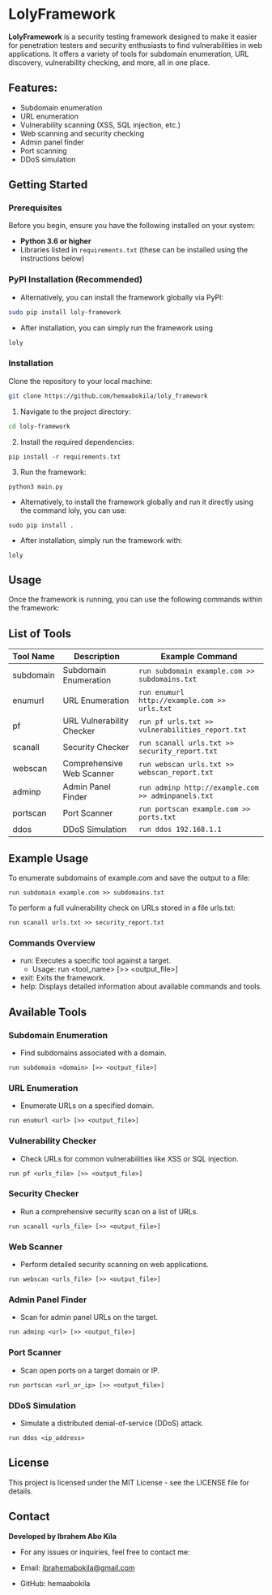 # LolyFramework

**LolyFramework** is a security testing framework designed to make it easier for penetration testers and security enthusiasts to find vulnerabilities in web applications. It offers a variety of tools for subdomain enumeration, URL discovery, vulnerability checking, and more, all in one place.

## Features:
- Subdomain enumeration
- URL enumeration
- Vulnerability scanning (XSS, SQL injection, etc.)
- Web scanning and security checking
- Admin panel finder
- Port scanning
- DDoS simulation

## Getting Started

### Prerequisites
Before you begin, ensure you have the following installed on your system:

- **Python 3.6 or higher**
- Libraries listed in `requirements.txt` (these can be installed using the instructions below)
### PyPI Installation (Recommended)
- Alternatively, you can install the framework globally via PyPI:


```bash
sudo pip install loly-framework
```
- After installation, you can simply run the framework using
```bash
loly
```
### Installation
Clone the repository to your local machine:

```bash
git clone https://github.com/hemaabokila/loly_framework
```

1. Navigate to the project directory:

```bash
cd loly-framework
```
2. Install the required dependencies:
```
pip install -r requirements.txt
```
3. Run the framework:

```
python3 main.py
```
- Alternatively, to install the framework globally and run it directly using the command loly, you can use:

```
sudo pip install .
```
- After installation, simply run the framework with:

```
loly
```
## Usage
Once the framework is running, you can use the following commands within the framework:

## List of Tools
<div align="center">

| Tool Name | Description | Example Command |
|-----------|-------------|------------------|
| subdomain | Subdomain Enumeration | `run subdomain example.com >> subdomains.txt` |
| enumurl   | URL Enumeration | `run enumurl http://example.com >> urls.txt` |
| pf        | URL Vulnerability Checker | `run pf urls.txt >> vulnerabilities_report.txt` |
| scanall   | Security Checker | `run scanall urls.txt >> security_report.txt` |
| webscan   | Comprehensive Web Scanner | `run webscan urls.txt >> webscan_report.txt` |
| adminp    | Admin Panel Finder | `run adminp http://example.com >> adminpanels.txt` |
| portscan  | Port Scanner | `run portscan example.com >> ports.txt` |
| ddos      | DDoS Simulation | `run ddos 192.168.1.1` |

</div>

## Example Usage
To enumerate subdomains of example.com and save the output to a file:

```
run subdomain example.com >> subdomains.txt
```
To perform a full vulnerability check on URLs stored in a file urls.txt:

```
run scanall urls.txt >> security_report.txt
```
### Commands Overview
- run: Executes a specific tool against a target.
    - Usage: run <tool_name> <target> [>> <output_file>]
- exit: Exits the framework.
- help: Displays detailed information about available commands and tools.
## Available Tools
### Subdomain Enumeration
- Find subdomains associated with a domain.

```
run subdomain <domain> [>> <output_file>]
```
### URL Enumeration
- Enumerate URLs on a specified domain.

```
run enumurl <url> [>> <output_file>]
```
### Vulnerability Checker
- Check URLs for common vulnerabilities like XSS or SQL injection.

```
run pf <urls_file> [>> <output_file>]
```
### Security Checker
- Run a comprehensive security scan on a list of URLs.

```
run scanall <urls_file> [>> <output_file>]
```
### Web Scanner
- Perform detailed security scanning on web applications.

```
run webscan <urls_file> [>> <output_file>]
```
### Admin Panel Finder
- Scan for admin panel URLs on the target.

```
run adminp <url> [>> <output_file>]
```
### Port Scanner
- Scan open ports on a target domain or IP.

```
run portscan <url_or_ip> [>> <output_file>]
```
### DDoS Simulation
- Simulate a distributed denial-of-service (DDoS) attack.

```
run ddos <ip_address>
```
## License
This project is licensed under the MIT License - see the LICENSE file for details.

## Contact
**Developed by Ibrahem Abo Kila**
- For any issues or inquiries, feel free to contact me:

- Email: ibrahemabokila@gmail.com
- GitHub: hemaabokila
